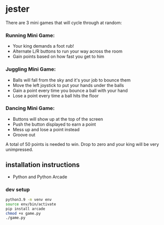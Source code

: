 # jester

There are 3 mini games that will cycle through at random:

### Running Mini Game:
  - Your king demands a foot rub!
  - Alternate L/R buttons to run your way across the room
  - Gain points based on how fast you get to him
### Juggling Mini Game:
  - Balls will fall from the sky and it's your job to bounce them
  - Move the left joystick to put your hands under the balls
  - Gain a point every time you bounce a ball with your hand
  - Lose a point every time a ball hits the floor
### Dancing Mini Game:
  - Buttons will show up at the top of the screen
  - Push the button displayed to earn a point
  - Mess up and lose a point instead
  - Groove out

A total of 50 points is needed to win. Drop to zero and your king
will be very unimpressed.

## installation instructions

- Python and Python Arcade

### dev setup

```bash
python3.9 -m venv env
source env/bin/activate
pip install arcade
chmod +x game.py
./game.py
```
